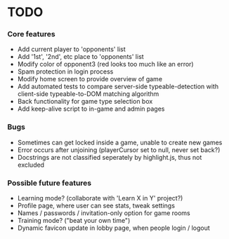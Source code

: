 # TODO

### Core features
* Add current player to 'opponents' list
* Add '1st', '2nd', etc place to 'opponents' list
* Modify color of opponent3 (red looks too much like an error)
* Spam protection in login process
* Modify home screen to provide overview of game
* Add automated tests to compare server-side typeable-detection with client-side typeable-to-DOM matching algorithm
* Back functionality for game type selection box
* Add keep-alive script to in-game and admin pages

### Bugs
* Sometimes can get locked inside a game, unable to create new games
* Error occurs after unjoining (playerCursor set to null, never set back?)
* Docstrings are not classified seperately by highlight.js, thus not excluded

### Possible future features
* Learning mode? (collaborate with 'Learn X in Y' project?)
* Profile page, where user can see stats, tweak settings
* Names / passwords / invitation-only option for game rooms
* Training mode? ("beat your own time")
* Dynamic favicon update in lobby page, when people login / logout
